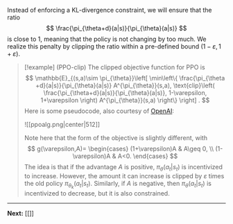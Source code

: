 Instead of enforcing a KL-divergence constraint, we will ensure that the ratio
$$
\frac{\pi_{\theta+d}(a|s)}{\pi_{\theta}(a|s)}
$$
is close to $1$, meaning that the policy is not changing by too much. We realize this penalty by clipping the ratio within a pre-defined bound $(1-\varepsilon,1+\varepsilon)$.

> [!example] (PPO-clip)
> The clipped objective function for PPO is
> $$
> \mathbb{E}_{(s,a)\sim \pi_{\theta}}\left[ \min\left\{ \frac{\pi_{\theta +d}(a|s)}{\pi_{\theta}(a|s)} A^{\pi_{\theta}}(s,a), \text{clip}\left( \frac{\pi_{\theta+d}(a|s)}{\pi_{\theta}(a|s)}, 1-\varepsilon, 1+\varepsilon \right) A^{\pi_{\theta}}(s,a) \right\}  \right] .
> $$
> Here is some pseudocode, also courtesy of [OpenAI](https://spinningup.openai.com/en/latest/algorithms/ppo.html):
> 
> ![[ppoalg.png|center|512]]
> 
> Note here that the form of the objective is slightly different, with
> $$
> g(\varepsilon,A)=
> \begin{cases}
> (1+\varepsilon)A & A\geq 0, \\
> (1-\varepsilon)A & A<0.
> \end{cases}
> $$
> The idea is that if the advantage $A$ is positive, $\pi_{\theta}(a_{t}|s_t)$ is incentivized to increase. However, the amount it can increase is clipped by $\varepsilon$ times the old policy $\pi_{\theta_{k}}(a_{t}|s_{t})$. Similarly, if $A$ is negative, then $\pi_{\theta}(a_{t}|s_{t})$ is incentivized to decrease, but it is also constrained.

---

**Next:** [[]]